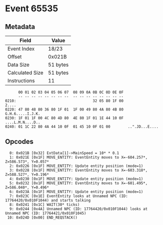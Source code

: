 # Event 65535

## Metadata

| Field           | Value    |
|-----------------|----------|
| Event Index     | 18/23    |
| Offset          | 0x021B   |
| Data Size       | 51 bytes |
| Calculated Size | 51 bytes |
| Instructions    | 11       |

```
      00 01 02 03 04 05 06 07  08 09 0A 0B 0C 0D 0E 0F
      -- -- -- -- -- -- -- --  -- -- -- -- -- -- -- --
0210:                                   32 05 80 1F 00             2....
0220: 47 80 48 80 36 80 1F 01  1F 00 49 80 4A 80 4B 80  G.H.6.....I.J.K.
0230: 1F 01 1F 00 4C 80 4D 80  4E 80 1F 01 1E 44 10 0F  ....L.M.N....D..
0240: 01 1C 22 80 4A 44 10 0F  01 45 10 0F 01 00        ..".JD...E....  
```

## Opcodes

```
  0: 0x021B [0x32] ExtData[1]->MainSpeed = 10* * 0.1
  1: 0x021E [0x1F] MOVE_ENTITY: EventEntity moves to X=-604.257*, Z=586.573*, Y=0.057*
  2: 0x0226 [0x1F] MOVE_ENTITY: Update entity position (mode=1)
  3: 0x0228 [0x1F] MOVE_ENTITY: EventEntity moves to X=-603.318*, Z=588.527*, Y=0.196*
  4: 0x0230 [0x1F] MOVE_ENTITY: Update entity position (mode=1)
  5: 0x0232 [0x1F] MOVE_ENTITY: EventEntity moves to X=-601.495*, Z=586.040*, Y=0.496*
  6: 0x023A [0x1F] MOVE_ENTITY: Update entity position (mode=1)
  7: 0x023C [0x1E] EventEntity looks at Unnamed NPC (ID: 17764420/0x010F1044) and starts talking
  8: 0x0241 [0x1C] WAIT(30* ticks)
  9: 0x0244 [0x4A] Unnamed NPC (ID: 17764420/0x010F1044) looks at Unnamed NPC (ID: 17764421/0x010F1045)
 10: 0x024D [0x00] END_REQSTACK()
```
